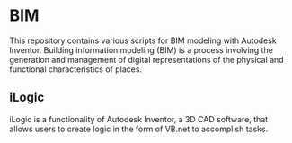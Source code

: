 # BIM
This repository contains various scripts for BIM modeling with Autodesk Inventor. Building information modeling (BIM) is a process involving the generation and management of digital representations of the physical and functional characteristics of places.

## iLogic
iLogic is a functionality of Autodesk Inventor, a 3D CAD software, that allows users to create logic in the form of VB.net to accomplish tasks.
